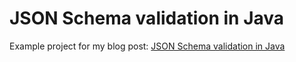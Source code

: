 # JSON Schema validation in Java

Example project for my blog post: [JSON Schema validation in Java][1]

[1]:https://www.mscharhag.com/java/json-schema-validation